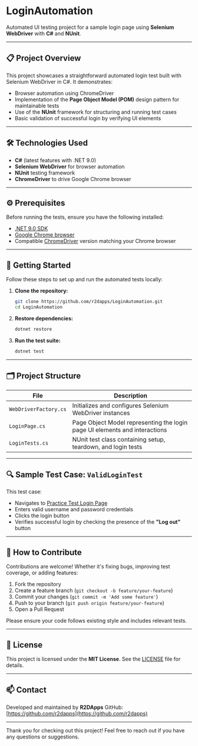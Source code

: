 
# LoginAutomation

Automated UI testing project for a sample login page using **Selenium WebDriver** with **C#** and **NUnit**.

---

## 📋 Project Overview

This project showcases a straightforward automated login test built with Selenium WebDriver in C#. It demonstrates:

- Browser automation using ChromeDriver  
- Implementation of the **Page Object Model (POM)** design pattern for maintainable tests  
- Use of the **NUnit** framework for structuring and running test cases  
- Basic validation of successful login by verifying UI elements  

---

## 🛠️ Technologies Used

- **C#** (latest features with .NET 9.0)  
- **Selenium WebDriver** for browser automation  
- **NUnit** testing framework  
- **ChromeDriver** to drive Google Chrome browser  

---

## ⚙️ Prerequisites

Before running the tests, ensure you have the following installed:

- [.NET 9.0 SDK](https://dotnet.microsoft.com/en-us/download/dotnet/9.0)  
- [Google Chrome browser](https://www.google.com/chrome/)  
- Compatible [ChromeDriver](https://sites.google.com/chromium.org/driver/) version matching your Chrome browser  

---

## 🚀 Getting Started

Follow these steps to set up and run the automated tests locally:

1. **Clone the repository:**

   ```bash
   git clone https://github.com/r2dapps/LoginAutomation.git
   cd LoginAutomation
   ````

2. **Restore dependencies:**

   ```bash
   dotnet restore
   ```

3. **Run the test suite:**

   ```bash
   dotnet test
   ```

---

## 🗂️ Project Structure

| File                  | Description                                                                |
| --------------------- | -------------------------------------------------------------------------- |
| `WebDriverFactory.cs` | Initializes and configures Selenium WebDriver instances                    |
| `LoginPage.cs`        | Page Object Model representing the login page UI elements and interactions |
| `LoginTests.cs`       | NUnit test class containing setup, teardown, and login tests               |

---

## 🔍 Sample Test Case: `ValidLoginTest`

This test case:

* Navigates to [Practice Test Login Page](https://practicetestautomation.com/practice-test-login/)
* Enters valid username and password credentials
* Clicks the login button
* Verifies successful login by checking the presence of the **"Log out"** button

---

## 🤝 How to Contribute

Contributions are welcome! Whether it's fixing bugs, improving test coverage, or adding features:

1. Fork the repository
2. Create a feature branch (`git checkout -b feature/your-feature`)
3. Commit your changes (`git commit -m 'Add some feature'`)
4. Push to your branch (`git push origin feature/your-feature`)
5. Open a Pull Request

Please ensure your code follows existing style and includes relevant tests.

---

## 📄 License

This project is licensed under the **MIT License**. See the [LICENSE](LICENSE) file for details.

---

## 📫 Contact

Developed and maintained by **R2DApps**
GitHub: [https://github.com/r2dapps](https://github.com/r2dapps)

---

Thank you for checking out this project! Feel free to reach out if you have any questions or suggestions.

```


